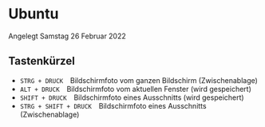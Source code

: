 # Ubuntu
Angelegt Samstag 26 Februar 2022

Tastenkürzel
------------

* ``STRG + DRUCK  ``Bildschirmfoto vom ganzen Bildschirm (Zwischenablage)
* ``ALT + DRUCK  ``Bildschirmfoto vom aktuellen Fenster (wird gespeichert)
* ``SHIFT + DRUCK  ``Bildschirmfoto eines Ausschnitts (wird gespeichert)
* ``STRG + SHIFT + DRUCK  ``Bildschirmfoto eines Ausschnitts (Zwischenablage)


